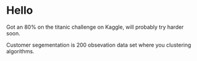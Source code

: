 # Hello

Got an 80% on the titanic challenge on Kaggle, will probably try harder soon.


Customer segementation is 200 obsevation data set where you clustering algorithms.
